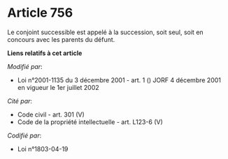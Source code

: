 # Article 756

Le conjoint successible est appelé à la succession, soit seul, soit en concours avec les parents du défunt.

**Liens relatifs à cet article**

_Modifié par_:

  - Loi n°2001-1135 du 3 décembre 2001 - art. 1 () JORF 4 décembre 2001 en vigueur le 1er juillet 2002

_Cité par_:

  - Code civil - art. 301 (V)
  - Code de la propriété intellectuelle - art. L123-6 (V)

_Codifié par_:

  - Loi n°1803-04-19
